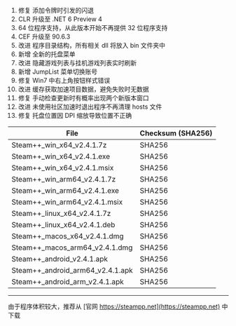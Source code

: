 1. 修复 添加令牌时引发的闪退
2. CLR 升级至 .NET 6 Preview 4
3. 64 位程序支持，从此版本开始不再提供 32 位程序支持
4. CEF 升级至 90.6.3
5. 改进 程序目录结构，所有相关 dll 将放入 bin 文件夹中
6. 新增 全新的托盘菜单
7. 改进 隐藏游戏列表与挂机游戏列表实时刷新
8. 新增 JumpList 菜单切换账号
9. 修复 Win7 中右上角按钮样式错误
10. 改进 缓存获取加速项目数据，避免失败时无数据
11. 修复 手动检查更新时有概率出现两个新版本窗口
12. 改进 未使用社区加速时退出程序不再清理 hosts 文件
13. 修复 托盘位置因 DPI 缩放导致位置不正确

|  File   | Checksum (SHA256)  |
|  ----  | ----  |
| Steam++_win_x64_v2.4.1.7z  | SHA256 |
| Steam++_win_x64_v2.4.1.exe  | SHA256 |
| Steam++_win_x64_v2.4.1.msix  | SHA256 |
| Steam++_win_arm64_v2.4.1.7z  | SHA256 |
| Steam++_win_arm64_v2.4.1.exe  | SHA256 |
| Steam++_win_arm64_v2.4.1.msix  | SHA256 |
| Steam++_linux_x64_v2.4.1.7z  | SHA256 |
| Steam++_linux_x64_v2.4.1.deb  | SHA256 |
| Steam++_macos_x64_v2.4.1.dmg  | SHA256 |
| Steam++_macos_arm64_v2.4.1.dmg  | SHA256 |
| Steam++_android_v2.4.1.apk  | SHA256 |
| Steam++_android_arm64_v2.4.1.apk  | SHA256 |
| Steam++_android_arm_v2.4.1.apk  | SHA256 |

***

由于程序体积较大，推荐从 [官网 https://steampp.net](https://steampp.net) 中下载
